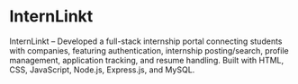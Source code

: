 # InternLinkt
InternLinkt – Developed a full-stack internship portal connecting students with companies, featuring authentication, internship posting/search, profile management, application tracking, and resume handling. Built with HTML, CSS, JavaScript, Node.js, Express.js, and MySQL.
